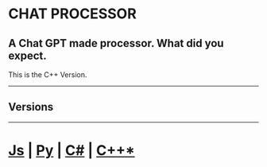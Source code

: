 # CHAT PROCESSOR
A Chat GPT made processor. What did you expect.
--
This is the C++ Version.

---

## Versions

---

# [Js](https://github.com/Burritoooo/CHAT-PROCESSOR/tree/JS-Version) **|** [Py](https://github.com/Burritoooo/CHAT-PROCESSOR/tree/Python-Version) **|** [C#](https://github.com/Burritoooo/CHAT-PROCESSOR/tree/C%23-Version) **|** [C++*](https://github.com/Burritoooo/CHAT-PROCESSOR/tree/main)
